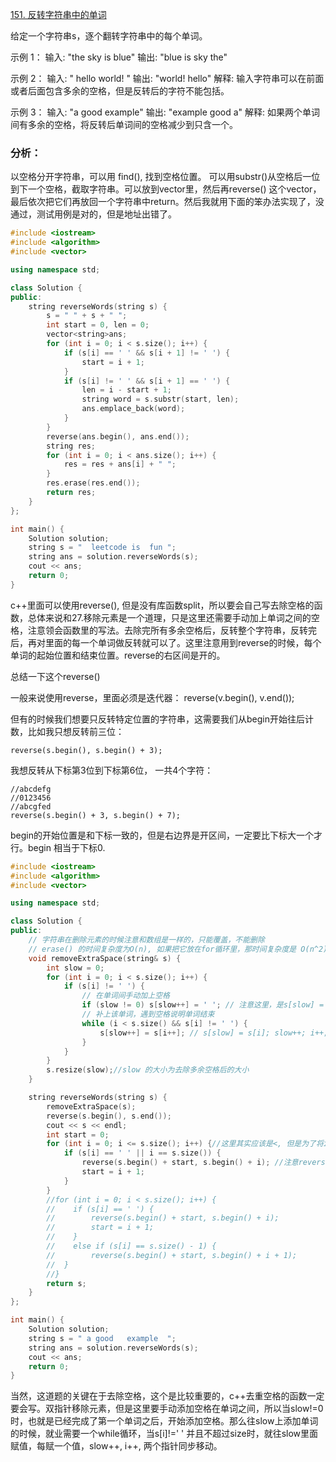 [151. 反转字符串中的单词](https://leetcode.cn/problems/reverse-words-in-a-string/)

给定一个字符串s，逐个翻转字符串中的每个单词。

示例 1：
输入: "the sky is blue"
输出: "blue is sky the"

示例 2：
输入: "  hello world!  "
输出: "world! hello"
解释: 输入字符串可以在前面或者后面包含多余的空格，但是反转后的字符不能包括。

示例 3：
输入: "a good    example"
输出: "example good a"
解释: 如果两个单词间有多余的空格，将反转后单词间的空格减少到只含一个。

### 分析：

 以空格分开字符串，可以用 find(), 找到空格位置。 可以用substr()从空格后一位到下一个空格，截取字符串。可以放到vector里，然后再reverse() 这个vector，最后依次把它们再放回一个字符串中return。然后我就用下面的笨办法实现了，没通过，测试用例是对的，但是地址出错了。

```cpp
#include <iostream>
#include <algorithm>
#include <vector>

using namespace std;

class Solution {
public:
    string reverseWords(string s) {
        s = " " + s + " ";
        int start = 0, len = 0;
        vector<string>ans;
        for (int i = 0; i < s.size(); i++) {
            if (s[i] == ' ' && s[i + 1] != ' ') {
                start = i + 1;
            }
            if (s[i] != ' ' && s[i + 1] == ' ') {
                len = i - start + 1;
                string word = s.substr(start, len);
                ans.emplace_back(word);
            }
        }
        reverse(ans.begin(), ans.end());
        string res;
        for (int i = 0; i < ans.size(); i++) {
            res = res + ans[i] + " ";
        }
        res.erase(res.end());
        return res;
    }
};

int main() {
    Solution solution;
    string s = "  leetcode is  fun ";
    string ans = solution.reverseWords(s);
    cout << ans;
    return 0;
}
```

c++里面可以使用reverse(),  但是没有库函数split，所以要会自己写去除空格的函数，总体来说和27.移除元素是一个道理，只是这里还需要手动加上单词之间的空格，注意领会函数里的写法。去除完所有多余空格后，反转整个字符串，反转完后，再对里面的每一个单词做反转就可以了。这里注意用到reverse的时候，每个单词的起始位置和结束位置。reverse的右区间是开的。

总结一下这个reverse()

一般来说使用reverse，里面必须是迭代器： reverse(v.begin(), v.end());

但有的时候我们想要只反转特定位置的字符串，这需要我们从begin开始往后计数，比如我只想反转前三位：

```
reverse(s.begin(), s.begin() + 3);
```

我想反转从下标第3位到下标第6位， 一共4个字符：

```
//abcdefg
//0123456
//abcgfed
reverse(s.begin() + 3, s.begin() + 7);
```

begin的开始位置是和下标一致的，但是右边界是开区间，一定要比下标大一个才行。begin 相当于下标0.

```cpp
#include <iostream>
#include <algorithm>
#include <vector>

using namespace std;

class Solution {
public:
    // 字符串在删除元素的时候注意和数组是一样的，只能覆盖，不能删除
    // erase() 的时间复杂度为O(n), 如果把它放在for循环里，那时间复杂度是 O(n^2), 数据量越大，效率越低
    void removeExtraSpace(string& s) {
        int slow = 0;
        for (int i = 0; i < s.size(); i++) {
            if (s[i] != ' ') {
                // 在单词间手动加上空格
                if (slow != 0) s[slow++] = ' '; // 注意这里，是s[slow] = ' '; slow++;
                // 补上该单词，遇到空格说明单词结束
                while (i < s.size() && s[i] != ' ') {
                    s[slow++] = s[i++]; // s[slow] = s[i]; slow++; i++;
                }                
            }
        }
        s.resize(slow);//slow 的大小为去除多余空格后的大小
    }

    string reverseWords(string s) {
        removeExtraSpace(s);
        reverse(s.begin(), s.end());
        cout << s << endl;
        int start = 0;
        for (int i = 0; i <= s.size(); i++) {//这里其实应该是<, 但是为了将i==s.size()的情况也合并到循环里，所以这样写
            if (s[i] == ' ' || i == s.size()) {
                reverse(s.begin() + start, s.begin() + i); //注意reverse是一个左闭合右开的，右边是一个nullptr
                start = i + 1;
            }
        }
        //for (int i = 0; i < s.size(); i++) {
        //    if (s[i] == ' ') {
        //        reverse(s.begin() + start, s.begin() + i);
        //        start = i + 1;
        //    }
        //    else if (s[i] == s.size() - 1) {
        //        reverse(s.begin() + start, s.begin() + i + 1);
		//	}
        //}
        return s;
    }
};

int main() {
    Solution solution;
    string s = " a good   example  ";
    string ans = solution.reverseWords(s);
    cout << ans;
    return 0;
}
```



当然，这道题的关键在于去除空格，这个是比较重要的，c++去重空格的函数一定要会写。双指针移除元素，但是这里要手动添加空格在单词之间，所以当slow!=0时，也就是已经完成了第一个单词之后，开始添加空格。那么往slow上添加单词的时候，就业需要一个while循环，当s[i]!=' ' 并且不超过size时，就往slow里面赋值，每赋一个值，slow++, i++, 两个指针同步移动。